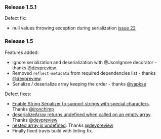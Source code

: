 ### Release 1.5.1
Defect fix:
* null values throwing exception during serialization [issue 22](http://github.com/shakilsiraj/json-object-mapper/issues/22)

### Release 1.5
Features added:
* Ignore serialization and deserialization with @JsonIgnore decorator - thanks [@devpreview](https://github.com/devpreview).
* Removed ```reflect-metadata``` from  required dependencies list - thanks [@devpreview](https://github.com/devpreview).
* Serialize / deserialize array keeping the order - thanks [@vapkse](https://github.com/vapkse)

Defect fixes:
* [Enable String Serializer to support strings with special characters](https://github.com/shakilsiraj/json-object-mapper/pull/6). Thanks [@ironchimp](https://github.com/ironchimp)
* [deserializeArray returns undefined when called on an empty array](https://github.com/shakilsiraj/json-object-mapper/pull/19). Thanks [@devpreview](https://github.com/devpreview) 
* [nested array is undefined](https://github.com/shakilsiraj/json-object-mapper/pull/21). Thanks [@devpreview](https://github.com/devpreview) 
* Finally fixed travis build with linting fix.
